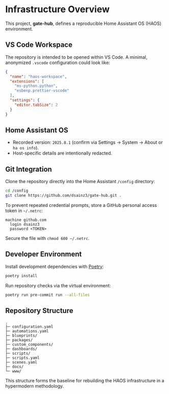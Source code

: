 # Infrastructure Overview

This project, **gate-hub**, defines a reproducible Home Assistant OS (HAOS) environment.

## VS Code Workspace

The repository is intended to be opened within VS Code. A minimal, anonymized `.vscode` configuration could look like:

```json
{
  "name": "haos-workspace",
  "extensions": [
    "ms-python.python",
    "esbenp.prettier-vscode"
  ],
  "settings": {
    "editor.tabSize": 2
  }
}
```

## Home Assistant OS

- Recorded version: `2025.8.1` (confirm via Settings → System → About or `ha os info`).
- Host-specific details are intentionally redacted.

## Git Integration

Clone the repository directly into the Home Assistant `/config` directory:

```bash
cd /config
git clone https://github.com/dsainz3/gate-hub.git .
```

To prevent repeated credential prompts, store a GitHub personal access token in `~/.netrc`:

```text
machine github.com
  login dsainz3
  password <TOKEN>
```

Secure the file with `chmod 600 ~/.netrc`.

## Developer Environment

Install development dependencies with [Poetry](https://python-poetry.org/):

```bash
poetry install
```

Run repository checks via the virtual environment:

```bash
poetry run pre-commit run --all-files
```

## Repository Structure

```
.
├─ configuration.yaml
├─ automations.yaml
├─ blueprints/
├─ packages/
├─ custom_components/
├─ dashboards/
├─ scripts/
├─ scripts.yaml
├─ scenes.yaml
├─ docs/
└─ www/
```

This structure forms the baseline for rebuilding the HAOS infrastructure in a hypermodern methodology.
